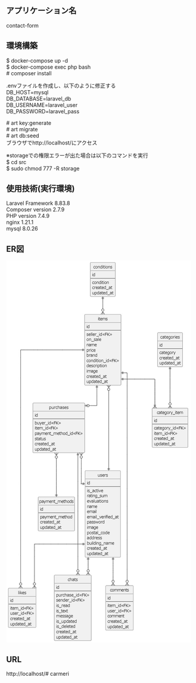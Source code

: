 ## アプリケーション名
contact-form

## 環境構築
\$ docker-compose up -d  
\$ docker-compose exec php bash  
\# composer install  

.envファイルを作成し、以下のように修正する  
    DB_HOST=mysql  
    DB_DATABASE=laravel_db  
    DB_USERNAME=laravel_user  
    DB_PASSWORD=laravel_pass 

\# art key:generate  
\# art migrate  
\# art db:seed  
ブラウザでhttp://localhost/にアクセス

※storageでの権限エラーが出た場合は以下のコマンドを実行  
\$ cd src  
\$ sudo chmod 777 -R storage  

## 使用技術(実行環境)
Laravel Framework 8.83.8  
Composer version 2.7.9  
PHP version 7.4.9  
nginx 1.21.1  
mysql 8.0.26  


## ER図
![ER図](./img/ER_diagram.jpg "ER図")

## URL
http://localhost/# carmeri
